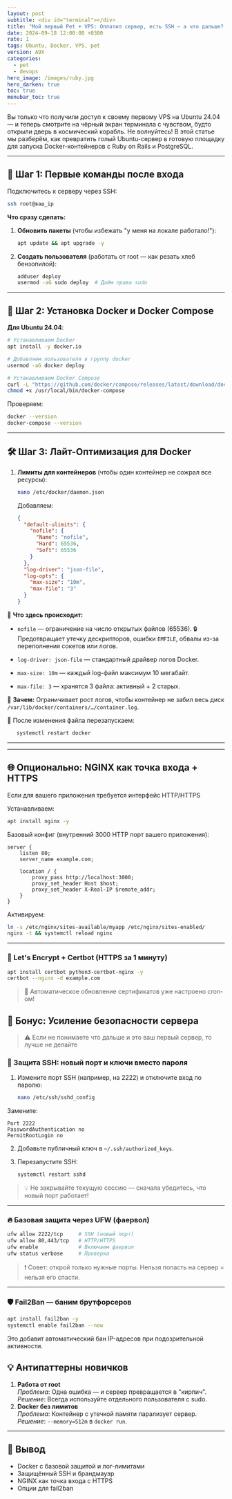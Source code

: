 ```yaml
---
layout: post
subtitle: <div id="terminal"></div>
title: "Мой первый Pet + VPS: Оплатил сервер, есть SSH — а что дальше? Лайт-гайд по Ubuntu для Docker"
date: 2024-09-18 12:00:00 +0300
rate: 1
tags: Ubuntu, Docker, VPS, pet
version: A9X
categories:
  - pet
  - devops
hero_image: /images/ruby.jpg
hero_darken: true
toc: true
menubar_toc: true
---
```

Вы только что получили доступ к своему первому VPS на Ubuntu 24.04 — и теперь смотрите на чёрный экран терминала с чувством, будто открыли дверь в космический корабль. Не волнуйтесь! В этой статье мы разберём, как превратить голый Ubuntu-сервер в готовую площадку для запуска Docker-контейнеров с Ruby on Rails и PostgreSQL.

---

## 🚀 Шаг 1: Первые команды после входа

Подключитесь к серверу через SSH:
```bash
ssh root@ваш_ip
```

**Что сразу сделать:**

1. **Обновить пакеты** (чтобы избежать "у меня на локале работало!"):
   ```bash
   apt update && apt upgrade -y
   ```

2. **Создать пользователя** (работать от root — как резать хлеб бензопилой):
   ```bash
   adduser deploy
   usermod -aG sudo deploy  # Даём права sudo
   ```
---

## 🐳 Шаг 2: Установка Docker и Docker Compose

**Для Ubuntu 24.04**:
```bash
# Устанавливаем Docker
apt install -y docker.io

# Добавляем пользователя в группу docker
usermod -aG docker deploy

# Устанавливаем Docker Compose
curl -L "https://github.com/docker/compose/releases/latest/download/docker-compose-$(uname -s)-$(uname -m)" -o /usr/local/bin/docker-compose
chmod +x /usr/local/bin/docker-compose
```

Проверяем:
```bash
docker --version
docker-compose --version
```

---

## 🛠️ Шаг 3: Лайт-Оптимизация для Docker

1. **Лимиты для контейнеров** (чтобы один контейнер не сожрал все ресурсы):
   ```bash
   nano /etc/docker/daemon.json
   ```
   Добавляем:

   ```json
   {
     "default-ulimits": {
       "nofile": {
         "Name": "nofile",
         "Hard": 65536,
         "Soft": 65536
       }
     },
     "log-driver": "json-file",
     "log-opts": {
       "max-size": "10m",
       "max-file": "3"
     }
   }
   ```

🧠 **Что здесь происходит:**

* `nofile` — ограничение на число открытых файлов (65536).
  🔒 Предотвращает утечку дескрипторов, ошибки `EMFILE`, обвалы из-за переполнения сокетов или логов.

* `log-driver: json-file` — стандартный драйвер логов Docker.

* `max-size: 10m` — каждый log-файл максимум 10 мегабайт.

* `max-file: 3` — хранятся 3 файла: активный + 2 старых.

🧯 **Зачем:**
Ограничивает рост логов, чтобы контейнер не забил весь диск `/var/lib/docker/containers/…/container.log`.

📌 После изменения файла перезапускаем:
   
```bash
   systemctl restart docker
   ```
---

---

## 🌐 Опционально: NGINX как точка входа + HTTPS

Если для вашего приложения требуется интерфейс HTTP/HTTPS

Устанавливаем:

```bash
apt install nginx -y
```

Базовый конфиг (внутренний 3000 HTTP порт вашего приложения):

```nginx
server {
    listen 80;
    server_name example.com;

    location / {
        proxy_pass http://localhost:3000;
        proxy_set_header Host $host;
        proxy_set_header X-Real-IP $remote_addr;
    }
}
```

Активируем:

```bash
ln -s /etc/nginx/sites-available/myapp /etc/nginx/sites-enabled/
nginx -t && systemctl reload nginx
```

---

### 🔐 Let's Encrypt + Certbot (HTTPS за 1 минуту)

```bash
apt install certbot python3-certbot-nginx -y
certbot --nginx -d example.com
```

> 🔁 Автоматическое обновление сертификатов уже настроено cron-ом!


## 🔐 Бонус: Усиление безопасности сервера

> ⚠️ Если не понимаете что дальше и это ваш первый сервер, то лучше не делайте

### 🚪 Защита SSH: новый порт и ключи вместо пароля

1. Измените порт SSH (например, на 2222) и отключите вход по паролю:
   ```bash
   nano /etc/ssh/sshd_config
   ```

Замените:

```
Port 2222
PasswordAuthentication no
PermitRootLogin no
```

2. Добавьте публичный ключ в `~/.ssh/authorized_keys`.

3. Перезапустите SSH:

   ```bash
   systemctl restart sshd
   ```

> 💡 Не закрывайте текущую сессию — сначала убедитесь, что новый порт работает!

---

### 🔥 Базовая защита через UFW (фаервол)

```bash
ufw allow 2222/tcp     # SSH (новый порт)
ufw allow 80,443/tcp   # HTTP/HTTPS
ufw enable             # Включаем фаервол
ufw status verbose     # Проверка
```

> ❗ Совет: открой только нужные порты. Нельзя попасть на сервер = нельзя его спасти.

---

### 🛡️ Fail2Ban — баним брутфорсеров

```bash
apt install fail2ban -y
systemctl enable fail2ban --now
```

Это добавит автоматический бан IP-адресов при подозрительной активности.

## 💡 Антипаттерны новичков

1. **Работа от root**  
   *Проблема*: Одна ошибка — и сервер превращается в "кирпич".  
   *Решение*: Всегда используйте отдельного пользователя с sudo.
2. **Docker без лимитов**  
   *Проблема*: Контейнер с утечкой памяти парализует сервер.  
   *Решение*: `--memory=512m` в `docker run`.

---
 
## 🎯 Вывод

* Docker с базовой защитой и лог-лимитами
* Защищённый SSH и брандмауэр
* NGINX как точка входа с HTTPS
* Опции для fail2ban